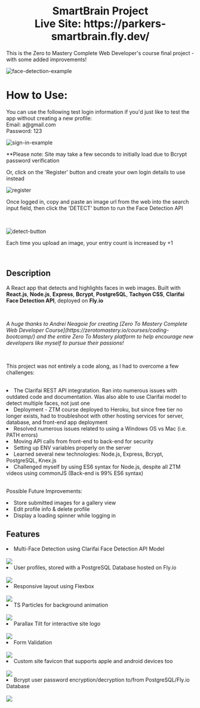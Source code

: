 <h1 align='center'>SmartBrain Project<br>
Live Site: https://parkers-smartbrain.fly.dev/
</h1>

<p>This is the Zero to Mastery Complete Web Developer's course final project - with some added improvements!</p>

![face-detection-example](readme-imgs/face-detect-example.gif)

<h1>How to Use:</h1>
<p>You can use the following test login information if you'd just like to test the app without creating a new profile:
<br>
Email: a@gmail.com
<br>
Password: 123
<br></p>

![sign-in-example](readme-imgs/sign-in-example.gif)<br>

**Please note: Site may take a few seconds to initially load due to Bcrypt password verification<br>

Or, click on the 'Register' button and create your own login details to use instead<br>

![register](readme-imgs/sb-register.png)<br>

<p>Once logged in, copy and paste an image url from the web into the search input field, then click the 'DETECT' button to run the Face Detection API</p><br>

![detect-button](readme-imgs/button.gif)<br>

<p>Each time you upload an image, your entry count is increased by +1</p><br>

## Description
<p>A React app that detects and highlights faces in web images. Built with <b>React.js</b>, <b>Node.js</b>, <b>Express</b>, <b>Bcrypt</b>, <b>PostgreSQL</b>, <b>Tachyon CSS</b>, <b>Clarifai Face Detection API</b>, deployed on <b>Fly.io</b></p><br>
<p><i>A huge thanks to Andrei Neagoie for creating [Zero To Mastery Complete Web Developer Course](https://zerotomastery.io/courses/coding-bootcamp/) and the entire Zero To Mastery platform to help encourage new developers like myself to pursue their passions!</i></p><br>

<p>This project was not entirely a code along, as I had to overcome a few challenges:</p><br>
<li>The Clarifai REST API integratation. Ran into numerous issues with outdated code and documentation. Was also able to use Clarifai model to detect multiple faces, not just one</li>
<li>Deployment - ZTM course deployed to Heroku, but since free tier no longer exists, had to troubleshoot with other hosting services for server, database, and front-end app deployment</li>
<li>Resolved numerous issues related to using a Windows OS vs Mac (i.e. PATH errors)</li>
<li>Moving API calls from front-end to back-end for security</li>
<li>Setting up ENV variables properly on the server</li>
<li>Learned several new technologies: Node.js, Express, Bcrypt, PostgreSQL, Knex.js</li>
<li>Challenged myself by using ES6 syntax for Node.js, despite all ZTM videos using commonJS (Back-end is 99% ES6 syntax)</li><br>

<p>Possible Future Improvements:</p>
<li>Store submitted images for a gallery view</li>
<li>Edit profile info & delete profile</li>
<li>Display a loading spinner while logging in</li>


## Features
<li>Multi-Face Detection using Clarifai Face Detection API Model
</li>
<br>
<img src='readme-imgs/sb-faces-detected.png'>
<li>User profiles, stored with a PostgreSQL Database hosted on Fly.io
</li>
<br>
<img src='readme-imgs/sb-db.png'>
<li>Responsive layout using Flexbox
</li>
<br>
<img src='readme-imgs/sb-flexbox.png'>
<li>TS Particles for background animation
</li>
<br>
<img src='readme-imgs/sb-particles.gif'>
<li>Parallax Tilt for interactive site logo
</li>
<br>
<img src='readme-imgs/sb-parallax.gif'>
<li>Form Validation
</li>
<br>
<img src='readme-imgs/sb-validation.png'>
<li>Custom site favicon that supports apple and android devices too
</li>
<br>
<img src='readme-imgs/sb-favicon.png'>
<li>Bcrypt user password encryption/decryption to/from PostgreSQL/Fly.io Database
</li>
<br>
<img src='readme-imgs/sb-bcrypt.png'>



  
